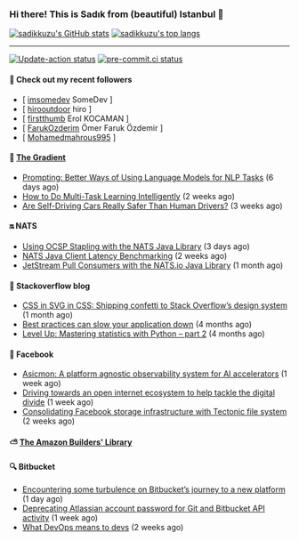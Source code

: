 ### Hi there! This is Sadık from (beautiful) Istanbul 👋

[![sadikkuzu's GitHub stats](https://github-readme-stats.vercel.app/api?username=sadikkuzu&show_icons=true&theme=dark&hide=stars&hide_title=true)](https://github.com/sadikkuzu)
[![sadikkuzu's top langs](https://github-readme-stats.vercel.app/api/top-langs/?username=sadikkuzu&langs_count=6&layout=compact&theme=dark&hide_title=true)](https://github.com/sadikkuzu)

---

[![Update-action status](https://github.com/sadikkuzu/sadikkuzu/actions/workflows/sadikkuzu.yml/badge.svg)](https://github.com/sadikkuzu/sadikkuzu/actions/workflows/sadikkuzu.yml)
[![pre-commit.ci status](https://results.pre-commit.ci/badge/github/sadikkuzu/sadikkuzu/master.svg)](https://results.pre-commit.ci/latest/github/sadikkuzu/sadikkuzu/master)

#### 🔭 Check out my recent followers

- [ [imsomedev](https://github.com/imsomedev) SomeDev ]
- [ [hirooutdoor](https://github.com/hirooutdoor) hiro ]
- [ [firstthumb](https://github.com/firstthumb) Erol KOCAMAN ]
- [ [FarukOzderim](https://github.com/FarukOzderim) Ömer Faruk Özdemir ]
- [ [Mohamedmahrous995](https://github.com/Mohamedmahrous995)  ]


#### 🔻 [The Gradient](https://thegradient.pub)

- [Prompting: Better Ways of Using Language Models for NLP Tasks](https://thegradient.pub/prompting/) (6 days ago)
- [How to Do Multi-Task Learning Intelligently](https://thegradient.pub/how-to-do-multi-task-learning-intelligently/) (2 weeks ago)
- [Are Self-Driving Cars Really Safer Than Human Drivers?](https://thegradient.pub/are-self-driving-cars-really-safer-than-human-drivers/) (3 weeks ago)


#### 🔛 NATS

- [Using OCSP Stapling with the NATS Java Library](https://nats.io/blog/java-ocsp-stapling/) (3 days ago)
- [NATS Java Client Latency Benchmarking](https://nats.io/blog/java-client-latency-benchmarking/) (2 weeks ago)
- [JetStream Pull Consumers with the NATS.io Java Library](https://nats.io/blog/jetstream-java-client-05-pull-subscribe/) (1 month ago)


#### 📰 Stackoverflow blog

- [CSS in SVG in CSS: Shipping confetti to Stack Overflow’s design system](https://stackoverflow.blog/2021/05/31/shipping-confetti-to-stack-overflows-design-system/) (1 month ago)
- [Best practices can slow your application down](https://stackoverflow.blog/2021/03/03/best-practices-can-slow-your-application-down/) (4 months ago)
- [Level Up: Mastering statistics with Python – part 2](https://stackoverflow.blog/2021/02/23/level-up-mastering-statistics-with-python-part-2/) (4 months ago)


#### 📢 Facebook

- [Asicmon: A platform agnostic observability system for AI accelerators](https://engineering.fb.com/2021/06/28/data-center-engineering/asicmon/) (1 week ago)
- [Driving towards an open internet ecosystem to help tackle the digital divide](https://engineering.fb.com/2021/06/28/connectivity/digital-divide/) (1 week ago)
- [Consolidating Facebook storage infrastructure with Tectonic file system](https://engineering.fb.com/2021/06/21/data-infrastructure/tectonic-file-system/) (2 weeks ago)


#### ⛅ [The Amazon Builders' Library](https://aws.amazon.com/builders-library/)


#### 🔍 Bitbucket

- [Encountering some turbulence on Bitbucket’s journey to a new platform](https://bitbucket.org/blog/encountering-some-turbulence-on-bitbuckets-journey-to-a-new-platform) (1 day ago)
- [Deprecating Atlassian account password for Git and Bitbucket API activity](https://bitbucket.org/blog/deprecating-atlassian-account-password-for-git-and-bitbucket-api-activity) (1 week ago)
- [What DevOps means to devs](https://bitbucket.org/blog/devops-roundup) (2 weeks ago)
